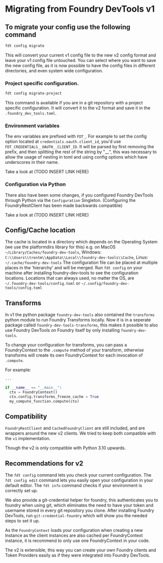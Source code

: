 # Migrating from Foundry DevTools v1

## To migrate your config use the following command


```bash
fdt config migrate
```

This will convert your current v1 config file to the new v2 config format and leave your v1 config file untouched.
You can select where you want to save the new config file, as it is now possible to have the config files in different directories, and even system wide configuration.

### Project specific configuration.

```bash
fdt config migrate-project
```
This command is available if you are in a git repository with a project specific configuration.
It will convert it to the v2 format and save it in the `.foundry_dev_tools.toml`.


### Environment variables

The env variables are prefixed with `FDT_`. For example to set the config option located at `credentials.oauth.client_id`, you'd use `FDT_CREDENTIALS__OAUTH__CLIENT_ID`.
It will be parsed by first removing the prefix, and then splitting the rest of the string by "__", this was necessary to allow the usage of nesting in toml and using config options which have underscores in their name.

Take a look at (TODO INSERT LINK HERE)

### Configuration via Python

There also have been some changes, if you configured Foundry DevTools through Python via the `Configuration` Singleton. (Configuring the FoundryRestClient has been made backwards compatible)

Take a look at (TODO INSERT LINK HERE)


## Config/Cache location

The cache is located in a directory which depends on the Operating System (we use the platformdirs library for this) e.g. on MacOS `~/Library/Caches/foundry-dev-tools`, Windows: `C:\\Users\\trentm\\AppData\\Local\\foundry-dev-tools\\Cache`, Linux: `~/.cache/foundry-dev-tools`
The configuration file can be placed at multiple places in the 'hierarchy' and will be merged. Run `fdt config` on your machine after installing foundry-dev-tools to see the configuration locations.
Locations that can always used, no matter the OS, are `~/.foundry-dev-tools/config.toml` or `~/.config/foundry-dev-tools/config.toml`

## Transforms

In v1 the python package `foundry-dev-tools` also contained the `transforms` python module to run Foundry Transforms locally.
Now it is in a seperate package called `foundry-dev-tools-transforms`, this makes it possible to also use Foundry DevTools on Foundry itself by only installing `foundry-dev-tools`.

To change your configuration for transforms, you can pass a FoundryContext to the `.compute` method of your transform, otherwise transforms will create its own FoundryContext for each invocation of `.compute`.

For example:
```python
...

if __name__ == "__main__":
  ctx = FoundryContext()
  ctx.config.transforms_freeze_cache = True
  my_compute_function.compute(ctx)
```

## Compatibility

`FoundryRestClient` and `CachedFoundryClient` are still included, and are wrappers around the new v2 clients.
We tried to keep both compatible with the `v1` implementation.

Though the v2 is only compatible with Python 3.10 upwards.

## Recommendations for v2

The `fdt config` command lets you check your current configuration.
The `fdt config edit` command lets you easily open your configuration in your default editor.
The `fdt info` command checks if your environment is correctly set up.

We also provide a git-credential helper for foundry, this authenticates you to foundry when using git, which eliminates the need to have your token and username stored in every git repository you clone.
After installing Foundry DevTools, run `git-credential-foundry` which will show you the needed steps to set it up.

As the `FoundryContext` loads your configuration when creating a new Instance as the client instances are also cached per FoundryContext instance, it is recommend to only use one FoundryContext in your code.

The v2 is extensible, this way you can create your own Foundry clients and Token Providers easily as if they were integrated into Foundry DevTools.

